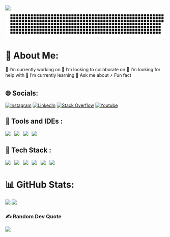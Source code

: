 <img align="center" src="https://readme-typing-svg.demolab.com?font=Fira+Code&pause=1000&width=435&lines=Hello!+I'm+Erfan+I+do+open+source+%3A)"/>
<img align="center" src="https://raw.githubusercontent.com/erfanmola/erfanmola/main/gitartwork.svg" />


# 💫 About Me:
🔭 I’m currently working on
👯 I’m looking to collaborate on
🤝 I’m looking for help with
🌱 I’m currently learning
💬 Ask me about
⚡ Fun fact


## 🌐 Socials:
[![Instagram](https://img.shields.io/badge/Instagram-%23E4405F.svg?logo=Instagram&logoColor=white)](https://instagram.com/erfanbanaei.ir) 
[![LinkedIn](https://img.shields.io/badge/LinkedIn-%230077B5.svg?logo=linkedin&logoColor=white)](https://www.linkedin.com/in/erfanbanaeii/) 
[![Stack Overflow](https://img.shields.io/badge/-Stackoverflow-FE7A16?logo=stack-overflow&logoColor=white)](https://stackoverflow.com/users/15626893) 
[![Youtube](https://img.shields.io/youtube/channel/subscribers/UCbo09GZ1iiKFPDoUS2jiUfw)](https://www.youtube.com/@hero_code) 


## 🧩 Tools and IDEs :
<img src="https://user-images.githubusercontent.com/60136319/158664079-f1d43630-f410-4865-8121-bf5d846cae00.svg"/> &nbsp;
<img src="https://user-images.githubusercontent.com/60136319/158664547-3e840d50-8f2b-4d10-8905-b5943bf85feb.svg"/> &nbsp;
<img src="https://user-images.githubusercontent.com/60136319/158686899-1fd1ebd9-bec8-451b-8818-75d1681e707f.svg"/> &nbsp;
<img src="https://user-images.githubusercontent.com/60136319/158664733-8d6704e3-9e3c-4c18-86e8-1245ac510d4c.svg"/> &nbsp;

## 🔑 Tech Stack : 
<img src="https://user-images.githubusercontent.com/60136319/158672795-cef2dfed-4128-46f1-920f-15b2e1e4ff6b.svg"/> &nbsp;
<img src="https://user-images.githubusercontent.com/60136319/159161535-a0a9561b-badc-4edb-8580-20afc96deaf9.svg"/> &nbsp;
<img src="https://user-images.githubusercontent.com/60136319/158674482-2720580c-2865-4c36-8c8c-da62a125f533.svg"/> &nbsp;
<img src="https://user-images.githubusercontent.com/60136319/160590435-97a8ab3a-5206-4244-b9e5-9ad5b4332965.svg"/> &nbsp;
<img src="https://user-images.githubusercontent.com/60136319/158674881-3ea2e54b-9737-4cd3-b41f-8e692c2b4798.svg"/> &nbsp;
<img src="https://user-images.githubusercontent.com/60136319/158675652-38f8a493-7df8-48d3-9af5-f5709a22678d.svg"/> &nbsp;

# 📊 GitHub Stats:
![](https://github-readme-stats.vercel.app/api?username=erfanbanaei&theme=shades-of-purple&hide_border=true&include_all_commits=true&count_private=false)
![](https://github-readme-streak-stats.herokuapp.com/?user=erfanbanaei&theme=shades-of-purple&hide_border=true)<br/>

### ✍️ Random Dev Quote
![](https://quotes-github-readme.vercel.app/api?type=horizontal&theme=radical)

<!-- Proudly created with GPRM ( https://gprm.itsvg.in ) -->
